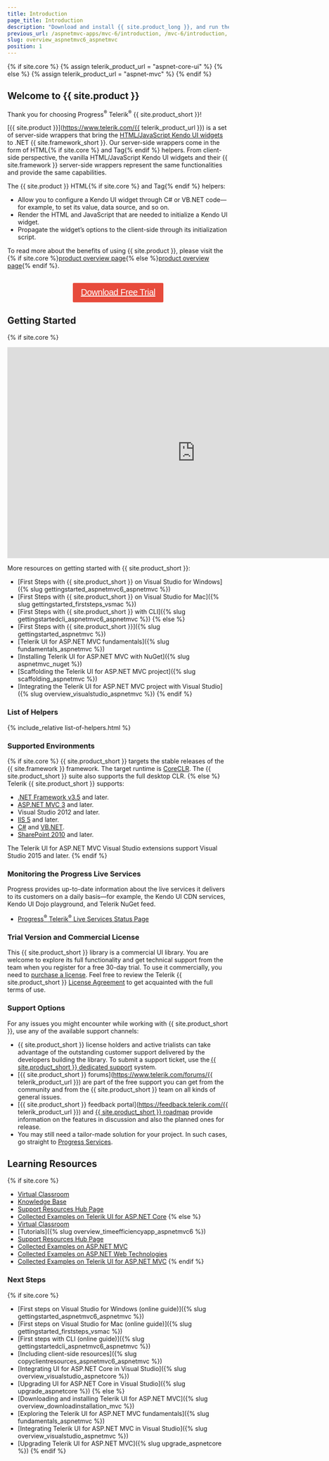 ```yaml
---
title: Introduction
page_title: Introduction
description: "Download and install {{ site.product_long }}, and run the sample application."
previous_url: /aspnetmvc-apps/mvc-6/introduction, /mvc-6/introduction, /getting-started/kendo-ui-vs-mvc-wrappers
slug: overview_aspnetmvc6_aspnetmvc
position: 1
---
```

{% if site.core %} 
    {% assign telerik_product_url = "aspnet-core-ui" %}
{% else %}
    {% assign telerik_product_url = "aspnet-mvc" %}
{% endif %}

## Welcome to {{ site.product }}

Thank you for choosing Progress<sup>®</sup> Telerik<sup>®</sup> {{ site.product_short }}!  

[{{ site.product }}](https://www.telerik.com/{{ telerik_product_url }}) is a set of server-side wrappers that bring the [HTML/JavaScript Kendo UI widgets](https://docs.telerik.com/kendo-ui/introduction) to .NET {{ site.framework_short }}. Our server-side wrappers come in the form of HTML{% if site.core %} and Tag{% endif %} helpers. 
From client-side perspective, the vanilla HTML/JavaScript Kendo UI widgets and their {{ site.framework }} server-side wrappers represent the same functionalities and provide the same capabilities.

The {{ site.product }} HTML{% if site.core %} and Tag{% endif %} helpers:
* Allow you to configure a Kendo UI widget through  C# or VB.NET code&mdash;for example, to set its value, data source, and so on.
* Render the HTML and JavaScript that are needed to initialize a Kendo UI widget.
* Propagate the widget’s options to the client-side through its initialization script.

To read more about the benefits of using {{ site.product }}, please visit the {% if site.core %}[product overview page](https://www.telerik.com/aspnet-core-ui){% else %}[product overview page](https://www.telerik.com/aspnet-mvc){% endif %}.

<style>
/* UI for ASP.NET download trial button */
div#cta-placeholder {
	text-align: center !important;
}
div#cta-placeholder .aspnet_download_btn {	
	color: #fff;
	background-color: #e74b3c;
	padding:.44em .9em .52em;
	font-size: 20px;
	font-weight:400;
	letter-spacing:-.025em;
	position:relative;
	display:inline-block;
	line-height:1.2;
	-webkit-transition:color .2s ease,background-color .2s ease;
	transition:color .2s ease,background-color .2s ease;
	border-radius:2px;
	-webkit-appearance:none;
	font-family:Metric,Arial,Gadget,sans-serif;
	text-align:center	
}
</style>

<div id="cta-placeholder">
<br />
    <a href="{% if site.core %}https://www.telerik.com/download-trial-file/v2/aspnet-core-ui{% else %}https://www.telerik.com/download-trial-file/v2-b/ui-for-asp.net-mvc{% endif %}" class="aspnet_download_btn">Download Free Trial</a>
</div>

## Getting Started

{% if site.core %}
<iframe width="853" height="480" src="https://www.youtube.com/embed/jAOZY9TZi78?list=PLvmaC-XMqeBaHWzU1zyFgaNi2pcuix6Ps" frameborder="0" allow="accelerometer; autoplay; encrypted-media; gyroscope; picture-in-picture" allowfullscreen></iframe>

More resources on getting started with {{ site.product_short }}:

* [First Steps with {{ site.product_short }} on Visual Studio for Windows]({% slug gettingstarted_aspnetmvc6_aspnetmvc %})
* [First Steps with {{ site.product_short }} on Visual Studio for Mac]({% slug gettingstarted_firststeps_vsmac %})
* [First Steps with {{ site.product_short }} with CLI]({% slug gettingstartedcli_aspnetmvc6_aspnetmvc %})
{% else %}
* [First Steps with {{ site.product_short }}]({% slug gettingstarted_aspnetmvc %})
* [Telerik UI for ASP.NET MVC fundamentals]({% slug fundamentals_aspnetmvc %})
* [Installing Telerik UI for ASP.NET MVC with NuGet]({% slug aspnetmvc_nuget %})
* [Scaffolding the Telerik UI for ASP.NET MVC project]({% slug scaffolding_aspnetmvc %})
* [Integrating the Telerik UI for ASP.NET MVC project with Visual Studio]({% slug overview_visualstudio_aspnetmvc %})
{% endif %}

### List of Helpers

{% include_relative list-of-helpers.html %}

### Supported Environments

{% if site.core %}
{{ site.product_short }} targets the stable releases of the {{ site.framework }} framework. The target runtime is [CoreCLR](https://github.com/dotnet/coreclr). The {{ site.product_short }} suite also supports the full desktop CLR.
{% else %}
Telerik {{ site.product_short }} supports:

* [.NET Framework v3.5](https://www.microsoft.com/en-us/download/details.aspx?id=21) and later.
* [ASP.NET MVC 3](http://www.asp.net/mvc/mvc3) and later.
* Visual Studio 2012 and later.
* [IIS 5](https://www.microsoft.com/en-us/download/details.aspx?id=24843) and later.
* [C#](https://msdn.microsoft.com/en-us/library/aa288436(v=vs.71).aspx)  and [VB.NET](http://www.tutorialspoint.com/vb.net/).
* [SharePoint 2010](https://msdn.microsoft.com/en-us/library/office/dd776256(v=office.12).aspx) and later.

The Telerik UI for ASP.NET MVC Visual Studio extensions support Visual Studio 2015 and later.
{% endif %}

### Monitoring the Progress Live Services

Progress provides up-to-date information about the live services it delivers to its customers on a daily basis&mdash;for example, the Kendo UI CDN services, Kendo UI Dojo playground, and Telerik NuGet feed.

* [Progress<sup>®</sup> Telerik<sup>®</sup> Live Services Status Page](http://status.telerik.com/)

### Trial Version and Commercial License

This {{ site.product_short }} library is a commercial UI library. You are welcome to explore its full functionality and get technical support from the team when you register for a free 30-day trial. To use it commercially, you need to [purchase a license](https://www.telerik.com/purchase/kendo-ui). Feel free to review the Telerik {{ site.product_short }} [License Agreement](https://www.telerik.com/purchase/license-agreement/kendo-ui) to get acquainted with the full terms of use.

### Support Options

For any issues you might encounter while working with {{ site.product_short }}, use any of the available support channels:

* {{ site.product_short }} license holders and active trialists can take advantage of the outstanding customer support delivered by the developers building the library. To submit a support ticket, use the [{{ site.product_short }} dedicated support](https://www.telerik.com/account/support-tickets/) system.
* [{{ site.product_short }} forums](https://www.telerik.com/forums/{{ telerik_product_url }}) are part of the free support you can get from the community and from the {{ site.product_short }} team on all kinds of general issues.
* [{{ site.product_short }} feedback portal](https://feedback.telerik.com/{{ telerik_product_url }}) and [{{ site.product_short }} roadmap](https://www.telerik.com/support/whats-new/kendo-ui/roadmap) provide information on the features in discussion and also the planned ones for release.
* You may still need a tailor-made solution for your project. In such cases, go straight to [Progress Services](https://www.progress.com/services).

## Learning Resources

{% if site.core %} 
* [Virtual Classroom](https://learn.telerik.com/learn/course/external/view/elearning/8/telerik-ui-for-aspnet-core)
* [Knowledge Base](https://docs.telerik.com/aspnet-core/knowledge-base.html)
* [Support Resources Hub Page](https://www.telerik.com/support/aspnet-core)
* [Collected Examples on Telerik UI for ASP.NET Core](https://github.com/telerik/ui-for-aspnet-core-examples)
{% else %}
* [Virtual Classroom](https://learn.telerik.com/learn/course/external/view/elearning/3/telerik-ui-for-aspnet-mvc)
* [Tutorials]({% slug overview_timeefficiencyapp_aspnetmvc6 %})
* [Support Resources Hub Page](https://www.telerik.com/support/aspnet-mvc)
* [Collected Examples on ASP.NET MVC](https://github.com/telerik/kendo-examples-asp-net-mvc)
* [Collected Examples on ASP.NET Web Technologies](https://github.com/telerik/kendo-examples-asp-net)
* [Collected Examples on Telerik UI for ASP.NET MVC](https://github.com/telerik/ui-for-aspnet-mvc-examples)
{% endif %}

### Next Steps

{% if site.core %}
* [First steps on Visual Studio for Windows (online guide)]({% slug gettingstarted_aspnetmvc6_aspnetmvc %})
* [First steps on Visual Studio for Mac (online guide)]({% slug gettingstarted_firststeps_vsmac %})
* [First steps with CLI (online guide)]({% slug gettingstartedcli_aspnetmvc6_aspnetmvc %})
* [Including client-side resources]({% slug copyclientresources_aspnetmvc6_aspnetmvc %})
* [Integrating UI for ASP.NET Core in Visual Studio]({% slug overview_visualstudio_aspnetcore %})
* [Upgrading UI for ASP.NET Core in Visual Studio]({% slug upgrade_aspnetcore %})
{% else %}
* [Downloading and installing Telerik UI for ASP.NET MVC]({% slug overview_downloadinstallation_mvc %})
* [Exploring the Telerik UI for ASP.NET MVC fundamentals]({% slug fundamentals_aspnetmvc %})
* [Integrating Telerik UI for ASP.NET MVC in Visual Studio]({% slug overview_visualstudio_aspnetmvc %})
* [Upgrading Telerik UI for ASP.NET MVC]({% slug upgrade_aspnetcore %})
{% endif %}
